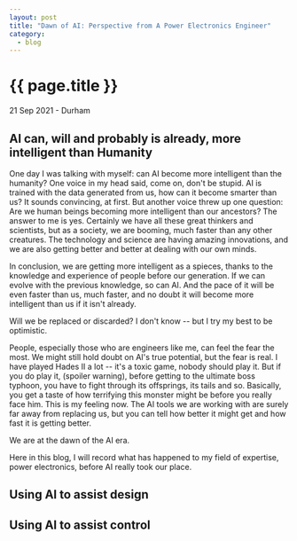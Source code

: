 ```yaml
---
layout: post
title: "Dawn of AI: Perspective from A Power Electronics Engineer"
category: 
  - blog
---
```


{{ page.title }}
================

<p class="meta">21 Sep 2021 - Durham</p>

## AI can, will and probably is already, more intelligent than Humanity
One day I was talking with myself: can AI become more intelligent than the humanity? One voice in my head said, come on, don't be stupid. AI is trained with the data generated from us, how can it become smarter than us? It sounds convincing, at first. But another voice threw up one question: Are we human beings becoming more intelligent than our ancestors? The answer to me is yes. Certainly we have all these great thinkers and scientists, but as a society, we are booming, much faster than any other creatures. The technology and science are having amazing innovations, and we are also getting better and better at dealing with our own minds. 

In conclusion, we are getting more intelligent as a spieces, thanks to the knowledge and experience of people before our generation. If we can evolve with the previous knowledge, so can AI. And the pace of it will be even faster than us, much faster, and no doubt it will become more intelligent than us if it isn't already. 

Will we be replaced or discarded? I don't know -- but I try my best to be optimistic. 

People, especially those who are engineers like me, can feel the fear the most. We might still hold doubt on AI's true potential, but the fear is real. I have played Hades II a lot -- it's a toxic game, nobody should play it. But if you do play it, (spoiler warning), before getting to the ultimate boss typhoon, you have to fight through its offsprings, its tails and so. Basically, you get a taste of how terrifying this monster might be before you really face him. This is my feeling now. The AI tools we are working with are surely far away from replacing us, but you can tell how better it might get and how fast it is getting better. 

We are at the dawn of the AI era. 

Here in this blog, I will record what has happened to my field of expertise, power electronics, before AI really took our place.

## Using AI to assist design

## Using AI to assist control
